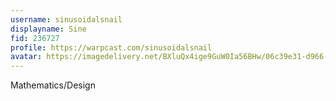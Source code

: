 ```yaml
---
username: sinusoidalsnail
displayname: Sine
fid: 236727
profile: https://warpcast.com/sinusoidalsnail
avatar: https://imagedelivery.net/BXluQx4ige9GuW0Ia56BHw/06c39e31-d966-42cb-9700-c65ed66b0c00/original
---
```

Mathematics/Design  
